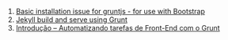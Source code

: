 1. [Basic installation issue for gruntjs - for use with Bootstrap](http://stackoverflow.com/questions/23285056/basic-installation-issue-for-gruntjs-for-use-with-bootstrap)
1. [Jekyll build and serve using Grunt](http://blog.parkji.co.uk/2013/08/12/jekyll-build-and-serve-using-grunt.html)
1. [Introdução – Automatizando tarefas de Front-End com o Grunt](https://mateussfortes.wordpress.com/2016/02/14/introducao-automatizando-tarefas-de-front-end-com-o-grunt/)
